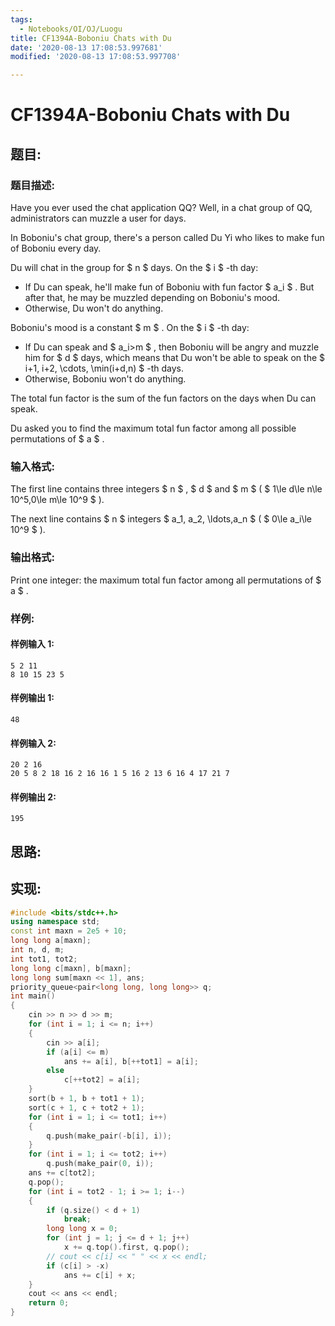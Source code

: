 ```yaml
---
tags:
  - Notebooks/OI/OJ/Luogu
title: CF1394A-Boboniu Chats with Du
date: '2020-08-13 17:08:53.997681'
modified: '2020-08-13 17:08:53.997708'

---
```


# CF1394A-Boboniu Chats with Du

## 题目:

### 题目描述:

Have you ever used the chat application QQ? Well, in a chat group of QQ, administrators can muzzle a user for days.

In Boboniu's chat group, there's a person called Du Yi who likes to make fun of Boboniu every day.

Du will chat in the group for $ n $ days. On the $ i $ -th day:

- If Du can speak, he'll make fun of Boboniu with fun factor $ a_i $ . But after that, he may be muzzled depending on Boboniu's mood.
- Otherwise, Du won't do anything.

Boboniu's mood is a constant $ m $ . On the $ i $ -th day:

- If Du can speak and $ a_i>m $ , then Boboniu will be angry and muzzle him for $ d $ days, which means that Du won't be able to speak on the $ i+1, i+2, \cdots, \min(i+d,n) $ -th days.
- Otherwise, Boboniu won't do anything.

The total fun factor is the sum of the fun factors on the days when Du can speak.

Du asked you to find the maximum total fun factor among all possible permutations of $ a $ .

### 输入格式:

The first line contains three integers $ n $ , $ d $ and $ m $ ( $ 1\le d\le n\le 10^5,0\le m\le 10^9 $ ).

The next line contains $ n $ integers $ a_1, a_2,       \ldots,a_n $ ( $ 0\le a_i\le 10^9 $ ).

### 输出格式:

Print one integer: the maximum total fun factor among all permutations of $ a $ .

### 样例:

#### 样例输入 1:

```
5 2 11
8 10 15 23 5
```

#### 样例输出 1:

```
48
```

#### 样例输入 2:

```
20 2 16
20 5 8 2 18 16 2 16 16 1 5 16 2 13 6 16 4 17 21 7
```

#### 样例输出 2:

```
195
```

## 思路:

## 实现:

```cpp
#include <bits/stdc++.h>
using namespace std;
const int maxn = 2e5 + 10;
long long a[maxn];
int n, d, m;
int tot1, tot2;
long long c[maxn], b[maxn];
long long sum[maxn << 1], ans;
priority_queue<pair<long long, long long>> q;
int main()
{
    cin >> n >> d >> m;
    for (int i = 1; i <= n; i++)
    {
        cin >> a[i];
        if (a[i] <= m)
            ans += a[i], b[++tot1] = a[i];
        else
            c[++tot2] = a[i];
    }
    sort(b + 1, b + tot1 + 1);
    sort(c + 1, c + tot2 + 1);
    for (int i = 1; i <= tot1; i++)
    {
        q.push(make_pair(-b[i], i));
    }
    for (int i = 1; i <= tot2; i++)
        q.push(make_pair(0, i));
    ans += c[tot2];
    q.pop();
    for (int i = tot2 - 1; i >= 1; i--)
    {
        if (q.size() < d + 1)
            break;
        long long x = 0;
        for (int j = 1; j <= d + 1; j++)
            x += q.top().first, q.pop();
        // cout << c[i] << " " << x << endl;
        if (c[i] > -x)
            ans += c[i] + x;
    }
    cout << ans << endl;
    return 0;
}
```
